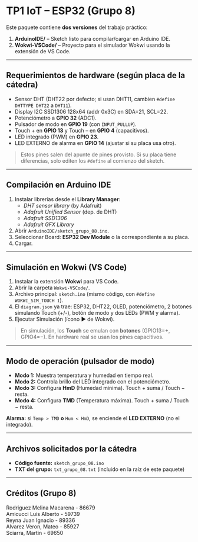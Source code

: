 # TP1 IoT – ESP32 (Grupo 8)

Este paquete contiene **dos versiones** del trabajo práctico:

1) **ArduinoIDE/** – Sketch listo para compilar/cargar en Arduino IDE.
2) **Wokwi-VSCode/** – Proyecto para el simulador Wokwi usando la extensión de VS Code.

---

## Requerimientos de hardware (según placa de la cátedra)
- Sensor DHT (DHT22 por defecto; si usan DHT11, cambien `#define DHTTYPE DHT22` a `DHT11`).
- Display I2C SSD1306 128x64 (addr 0x3C) en SDA=21, SCL=22.
- Potenciómetro a **GPIO 32** (ADC1).
- Pulsador de modo en **GPIO 19** (con `INPUT_PULLUP`).
- Touch + en **GPIO 13** y Touch – en **GPIO 4** (capacitivos).
- LED integrado (PWM) en **GPIO 23**.
- LED EXTERNO de alarma en **GPIO 14** (ajustar si su placa usa otro).

> Estos pines salen del apunte de pines provisto. Si su placa tiene diferencias, solo editen los `#define` al comienzo del sketch.

---

## Compilación en Arduino IDE
1. Instalar librerías desde el **Library Manager**:
   - *DHT sensor library* (by Adafruit)
   - *Adafruit Unified Sensor* (dep. de DHT)
   - *Adafruit SSD1306*
   - *Adafruit GFX Library*
2. Abrir `ArduinoIDE/sketch_grupo_08.ino`.
3. Seleccionar Board: **ESP32 Dev Module** o la correspondiente a su placa.
4. Cargar.

---

## Simulación en Wokwi (VS Code)
1. Instalar la extensión **Wokwi** para VS Code.
2. Abrir la carpeta `Wokwi-VSCode/`.
3. Archivo principal: `sketch.ino` (mismo código, con `#define WOKWI_SIM_TOUCH 1`).
4. El `diagram.json` ya trae: ESP32, DHT22, OLED, potenciómetro, 2 botones simulando Touch (+/-), botón de modo y dos LEDs (PWM y alarma).
5. Ejecutar Simulación (ícono ▶️ de Wokwi).

> En simulación, los **Touch** se emulan con **botones** (GPIO13=+, GPIO4=−). En hardware real se usan los pines capacitivos.

---

## Modo de operación (pulsador de modo)
- **Modo 1:** Muestra temperatura y humedad en tiempo real.
- **Modo 2:** Controla brillo del LED integrado con el potenciómetro.
- **Modo 3:** Configura **HmD** (Humedad mínima). Touch + suma / Touch − resta.
- **Modo 4:** Configura **TMD** (Temperatura máxima). Touch + suma / Touch − resta.

**Alarma:** si `Temp > TMD` **o** `Hum < HmD`, se enciende el **LED EXTERNO** (no el integrado).

---

## Archivos solicitados por la cátedra
- **Código fuente:** `sketch_grupo_08.ino`
- **TXT del grupo:** `txt_grupo_08.txt` (incluido en la raíz de este paquete)

---

## Créditos (Grupo 8)
Rodriguez Melina Macarena - 86679  
Amicucci Luis Alberto - 59739  
Reyna Juan Ignacio - 89336  
Alvarez Veron, Mateo - 85927  
Sciarra, Martin - 69650